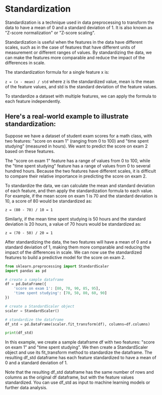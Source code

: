 # Standardization

Standardization is a technique used in data preprocessing to transform the data to have a mean of 0 and a standard deviation of 1. It is also known as "Z-score normalization" or "Z-score scaling".

Standardization is useful when the features in the data have different scales, such as in the case of features that have different units of measurement or different ranges of values. By standardizing the data, we can make the features more comparable and reduce the impact of the differences in scale.

The standardization formula for a single feature x is:

`z = (x - mean) / std` where z is the standardized value, mean is the mean of the feature values, and std is the standard deviation of the feature values.

To standardize a dataset with multiple features, we can apply the formula to each feature independently.

## Here's a real-world example to illustrate standardization:

Suppose we have a dataset of student exam scores for a math class, with two features: "score on exam 1" (ranging from 0 to 100) and "time spent studying" (measured in hours). We want to predict the score on exam 2 based on these features.

The "score on exam 1" feature has a range of values from 0 to 100, while the "time spent studying" feature has a range of values from 0 to several hundred hours. Because the two features have different scales, it is difficult to compare their relative importance in predicting the score on exam 2.

To standardize the data, we can calculate the mean and standard deviation of each feature, and then apply the standardization formula to each value. For example, if the mean score on exam 1 is 70 and the standard deviation is 10, a score of 80 would be standardized as:

`z = (80 - 70) / 10 = 1`

Similarly, if the mean time spent studying is 50 hours and the standard deviation is 20 hours, a value of 70 hours would be standardized as:

`z = (70 - 50) / 20 = 1`

After standardizing the data, the two features will have a mean of 0 and a standard deviation of 1, making them more comparable and reducing the impact of the differences in scale. We can now use the standardized features to build a predictive model for the score on exam 2.

```python
from sklearn.preprocessing import StandardScaler
import pandas as pd

# create a sample dataframe
df = pd.DataFrame({
    'score on exam 1': [80, 70, 90, 85, 95],
    'time spent studying': [70, 50, 80, 60, 90]
})

# create a StandardScaler object
scaler = StandardScaler()

# standardize the dataframe
df_std = pd.DataFrame(scaler.fit_transform(df), columns=df.columns)

print(df_std)
```

In this example, we create a sample dataframe df with two features: "score on exam 1" and "time spent studying". We then create a StandardScaler object and use its fit_transform method to standardize the dataframe. The resulting df_std dataframe has each feature standardized to have a mean of 0 and a standard deviation of 1.

Note that the resulting df_std dataframe has the same number of rows and columns as the original df dataframe, but with the feature values standardized. You can use df_std as input to machine learning models or further data analysis.